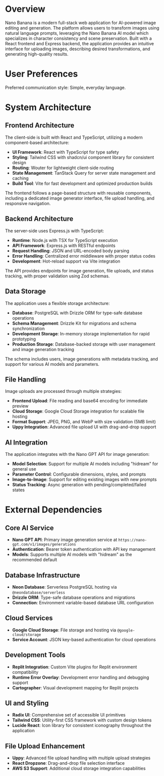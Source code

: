 # Overview

Nano Banana is a modern full-stack web application for AI-powered image editing and generation. The platform allows users to transform images using natural language prompts, leveraging the Nano Banana AI model which specializes in character consistency and scene preservation. Built with a React frontend and Express backend, the application provides an intuitive interface for uploading images, describing desired transformations, and generating high-quality results.

# User Preferences

Preferred communication style: Simple, everyday language.

# System Architecture

## Frontend Architecture
The client-side is built with React and TypeScript, utilizing a modern component-based architecture:
- **UI Framework**: React with TypeScript for type safety
- **Styling**: Tailwind CSS with shadcn/ui component library for consistent design
- **Routing**: Wouter for lightweight client-side routing
- **State Management**: TanStack Query for server state management and caching
- **Build Tool**: Vite for fast development and optimized production builds

The frontend follows a page-based structure with reusable components, including a dedicated image generator interface, file upload handling, and responsive navigation.

## Backend Architecture
The server-side uses Express.js with TypeScript:
- **Runtime**: Node.js with TSX for TypeScript execution
- **API Framework**: Express.js with RESTful endpoints
- **Request Handling**: JSON and URL-encoded body parsing
- **Error Handling**: Centralized error middleware with proper status codes
- **Development**: Hot-reload support via Vite integration

The API provides endpoints for image generation, file uploads, and status tracking, with proper validation using Zod schemas.

## Data Storage
The application uses a flexible storage architecture:
- **Database**: PostgreSQL with Drizzle ORM for type-safe database operations
- **Schema Management**: Drizzle Kit for migrations and schema synchronization
- **Development Storage**: In-memory storage implementation for rapid prototyping
- **Production Storage**: Database-backed storage with user management and image generation tracking

The schema includes users, image generations with metadata tracking, and support for various AI models and parameters.

## File Handling
Image uploads are processed through multiple strategies:
- **Frontend Upload**: File reading and base64 encoding for immediate preview
- **Cloud Storage**: Google Cloud Storage integration for scalable file hosting
- **Format Support**: JPEG, PNG, and WebP with size validation (5MB limit)
- **Uppy Integration**: Advanced file upload UI with drag-and-drop support

## AI Integration
The application integrates with the Nano GPT API for image generation:
- **Model Selection**: Support for multiple AI models including "hidream" for general use
- **Parameter Control**: Configurable dimensions, styles, and prompts
- **Image-to-Image**: Support for editing existing images with new prompts
- **Status Tracking**: Async generation with pending/completed/failed states

# External Dependencies

## Core AI Service
- **Nano GPT API**: Primary image generation service at `https://nano-gpt.com/v1/images/generations`
- **Authentication**: Bearer token authentication with API key management
- **Models**: Supports multiple AI models with "hidream" as the recommended default

## Database Infrastructure
- **Neon Database**: Serverless PostgreSQL hosting via `@neondatabase/serverless`
- **Drizzle ORM**: Type-safe database operations and migrations
- **Connection**: Environment variable-based database URL configuration

## Cloud Services
- **Google Cloud Storage**: File storage and hosting via `@google-cloud/storage`
- **Service Account**: JSON key-based authentication for cloud operations

## Development Tools
- **Replit Integration**: Custom Vite plugins for Replit environment compatibility
- **Runtime Error Overlay**: Development error handling and debugging support
- **Cartographer**: Visual development mapping for Replit projects

## UI and Styling
- **Radix UI**: Comprehensive set of accessible UI primitives
- **Tailwind CSS**: Utility-first CSS framework with custom design tokens
- **Lucide React**: Icon library for consistent iconography throughout the application

## File Upload Enhancement
- **Uppy**: Advanced file upload handling with multiple upload strategies
- **React Dropzone**: Drag-and-drop file selection interface
- **AWS S3 Support**: Additional cloud storage integration capabilities